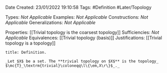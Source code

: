 <div class="topSpace"></div>

Date Created: 23/01/2022 19:10:58
Tags: #Definition #Later/Topology

Types: _Not Applicable_
Examples: _Not Applicable_ 
Constructions: _Not Applicable_
Generalizations: _Not Applicable_

Properties: [[Trivial topology is the coarsest topology]]
Sufficiencies: _Not Applicable_
Equivalences: [[Trivial topology (basis)]]
Justifications: [[Trivial topology is a topology]]

``` ad-Definition
title: Definition.

_Let $X$ be a set. The **trivial topology on $X$** is the topology_ $\mc{T}_\textrm{trivial}\coloneqq\l\{\em,X\r\}$_._

```
